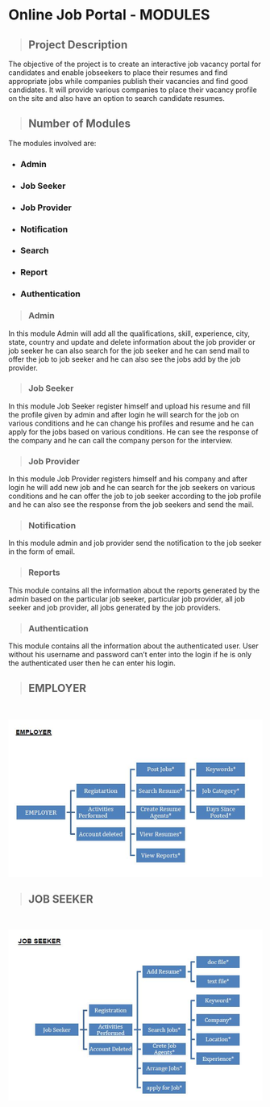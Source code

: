 # **Online Job Portal - MODULES**
> ## Project Description
The objective of the project is to create an interactive job vacancy portal for candidates and enable jobseekers to place their resumes and find appropriate jobs while companies publish their vacancies and find good candidates. It will provide various companies to place their vacancy profile on the site and also have an option to search candidate resumes.

> ## Number of Modules
The modules involved are:

* ### Admin
* ### Job Seeker
* ### Job Provider
* ### Notification
* ### Search
* ### Report
* ### Authentication

> ### Admin
In this module Admin will add all the qualifications, skill, experience, city, state, country and update and delete information about the job provider or job seeker he can also search for the job seeker and he can send mail to offer the job to job seeker and he can also see the jobs add by the job provider.

> ### Job Seeker
In this module Job Seeker register himself and upload his resume and fill the profile given by admin and after login he will search for the job on various conditions and he can change his profiles and resume and he can apply for the jobs based on various conditions. He can see the response of the company and he can call the company person for the interview.

> ### Job Provider
In this module Job Provider registers himself and his company and after login he will add new job and he can search for the job seekers on various conditions and he can offer the job to job seeker according to the job profile and he can also see the response from the job seekers and send the mail.

> ### Notification
In this module admin and job provider send the notification to the job seeker in the form of email.

> ### Reports
This module contains all the information about the reports generated by the admin based on the particular job seeker, particular job provider, all job seeker and job provider, all jobs generated by the job providers.

> ### Authentication
This module contains all the information about the authenticated user. User without his username and password can’t enter into the login if he is only the authenticated user then he can enter his login.

> ## EMPLOYER

<br>

![employer](img/Capture1.jpg)

> ## JOB SEEKER

<br>

![job seeker](img/Capture2.jpg)
